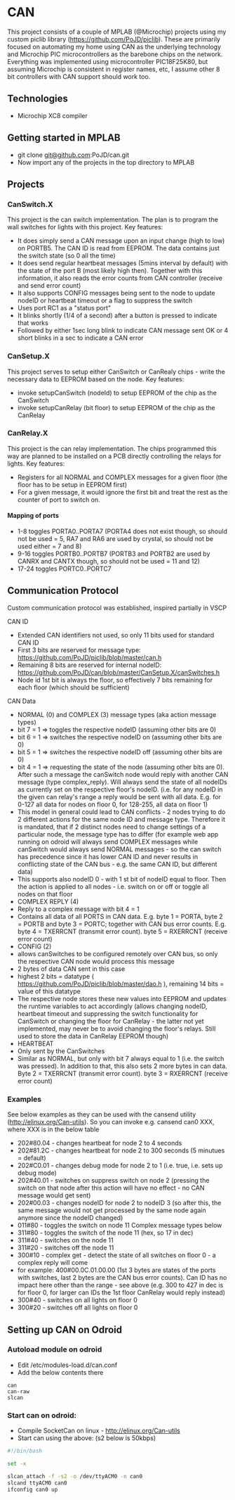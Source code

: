 # CAN

This project consists of a couple of MPLAB (@Microchip) projects using my custom piclib library (https://github.com/PoJD/piclib). These are primarily focused on automating my home using CAN as the underlying technology and Microchip PIC microcontrollers as the barebone chips on the network.
Everything was implemented using microcontroller PIC18F25K80, but assuming Microchip is consistent in register names, etc, I assume other 8 bit controllers with CAN support should work too.

## Technologies

* Microchip XC8 compiler

## Getting started in MPLAB

* git clone git@github.com:PoJD/can.git
* Now import any of the projects in the top directory to MPLAB

## Projects

### CanSwitch.X
This project is the can switch implementation. The plan is to program the wall switches for lights with this project. 
Key features:

* It does simply send a CAN message upon an input change (high to low) on PORTB5. The CAN ID is read from EEPROM. The data contains just the switch state (so 0 all the time)
* It does send regular heartbeat messages (5mins interval by default) with the state of the port B (most likely high then). Together with this information, it also reads the error counts from CAN controller (receive and send error count)
* It also supports CONFIG messages being sent to the node to update nodeID or heartbeat timeout or a flag to suppress the switch
* Uses port RC1 as a "status port"
 * It blinks shortly (1/4 of a second) after a button is pressed to indicate that works
 * Followed by either 1sec long blink to indicate CAN message sent OK or 4 short blinks in a sec to indicate a CAN error

### CanSetup.X
This project serves to setup either CanSwitch or CanRealy chips - write the necessary data to EEPROM based on the node.
Key features:

* invoke setupCanSwitch (nodeId) to setup EEPROM of the chip as the CanSwitch
* invoke setupCanRelay (bit floor) to setup EEPROM of the chip as the CanRelay

### CanRelay.X
This project is the can relay implementation. The chips programmed this way are planned to be installed on a PCB directly controlling the relays for lights.
Key features:

* Registers for all NORMAL and COMPLEX messages for a given floor (the floor has to be setup in EEPROM first)
* For a given message, it would ignore the first bit and treat the rest as the counter of port to switch on.

#### Mapping of ports
* 1-8 toggles PORTA0..PORTA7 (PORTA4 does not exist though, so should not be used = 5, RA7 and RA6 are used by crystal, so should not be used either = 7 and 8)
* 9-16 toggles PORTB0..PORTB7 (PORTB3 and PORTB2 are used by CANRX and CANTX though, so should not be used = 11 and 12)
* 17-24 toggles PORTC0..PORTC7

## Communication Protocol
Custom communication protocol was established, inspired partially in VSCP

CAN ID
* Extended CAN identifiers not used, so only 11 bits used for standard CAN ID
* First 3 bits are reserved for message type: https://github.com/PoJD/piclib/blob/master/can.h
* Remaining 8 bits are reserved for internal nodeID: https://github.com/PoJD/can/blob/master/CanSetup.X/canSwitches.h
* Node id 1st bit is always the floor, so effectively 7 bits remaining for each floor (which should be sufficient)

CAN Data
* NORMAL (0) and COMPLEX (3) message types (aka action message types)
 * bit 7 = 1 => toggles the respective nodeID (assuming other bits are 0)
 * bit 6 = 1 => switches the respective nodeID on  (assuming other bits are 0)
 * bit 5 = 1 => switches the respective nodeID off (assuming other bits are 0)
 * bit 4 = 1 => requesting the state of the node (assuming other bits are 0). After such a message the canSwitch node would reply with another CAN message (type complex_reply). Will always send the state of all nodeIDs as currently set on the respective floor's nodeID. (i.e. for any nodeID in the given can relay's range a reply would be sent with all data. E.g. for 0-127 all data for nodes on floor 0, for 128-255, all data on floor 1)
 * This model in general could lead to CAN conflicts - 2 nodes trying to do 2 different actions for the same node ID and message type. Therefore it is mandated, that if 2 distinct nodes need to change settings of a particular node, the message type has to differ (for example web app running on odroid will always send COMPLEX messages while canSwitch would always send NORMAL messages - so the can switch has precedence since it has lower CAN ID and never results in conflicting state of the CAN bus - e.g. the same CAN ID, but different data)
 * This supports also nodeID 0 - with 1 st bit of nodeID equal to floor. Then the action is applied to all nodes - i.e. switch on or off or toggle all nodes on that floor
* COMPLEX REPLY (4)
 * Reply to a complex message with bit 4 = 1
 * Contains all data of all PORTS in CAN data. E.g. byte 1 = PORTA, byte 2 = PORTB and byte 3 = PORTC; together with CAN bus error counts. E.g. byte 4 = TXERRCNT (transmit error count). byte 5 = RXERRCNT (receive error count)
* CONFIG (2)
 * allows canSwitches to be configured remotely over CAN bus, so only the respective CAN node would process this message
 * 2 bytes of data CAN sent in this case
 * highest 2 bits = datatype ( https://github.com/PoJD/piclib/blob/master/dao.h ), remaining 14 bits = value of this datatype
 * The respective node stores these new values into EEPROM and updates the runtime variables to act accordingly (allows changing nodeID, heartbeat timeout and suppressing the switch functionality for CanSwitch or changing the floor for CanRelay - the latter not yet implemented, may never be to avoid changing the floor's relays. Still used to store the data in CanRelay EEPROM though)
* HEARTBEAT
 * Only sent by the CanSwitches
 * Similar as NORMAL, but only with bit 7 always equal to 1 (i.e. the switch was pressed). In addition to that, this also sets 2 more bytes in can data. Byte 2 = TXERRCNT (transmit error count). byte 3 = RXERRCNT (receive error count)

### Examples
See below examples as they can be used with the cansend utility (http://elinux.org/Can-utils). So you can invoke e.g. cansend can0 XXX, where XXX is in the below table
* 202#80.04 - changes heartbeat for node 2 to 4 seconds
* 202#81.2C - changes heartbeat for node 2 to 300 seconds (5 minutues = default)
* 202#C0.01 - changes debug mode for node 2 to 1 (i.e. true, i.e. sets up debug mode)
* 202#40.01 - switches on suppress switch on node 2 (pressing the switch on that node after this action will have no effect - no CAN message would get sent)
* 202#00.03 - changes nodeID for node 2 to nodeID 3 (so after this, the same message would not get processed by the same node again anymore since the nodeID changed)
* 011#80    - toggles the switch on node 11
Complex message types below
* 311#80 - toggles the switch of the node 11 (hex, so 17 in dec)
* 311#40 - switches on the node 11
* 311#20 - switches off the node 11
* 300#10 - complex get - detect the state of all switches on floor 0 - a complex reply will come
 * for example: 400#00.0C.01.00.00 (1st 3 bytes are states of the ports with switches, last 2 bytes are the CAN bus error counts). Can ID has no impact here other than the range - see above (e.g. 300 to 427 in dec is for floor 0, for larger can IDs the 1st floor CanRelay would reply instead)
* 300#40 - switches on all lights on floor 0
* 300#20 - switches off all lights on floor 0

## Setting up CAN on Odroid
### Autoload module on odroid
* Edit /etc/modules-load.d/can.conf
* Add the below contents there
```    
can 
can-raw 
slcan 
```

### Start can on odroid:
* Compile SocketCan on linux - http://elinux.org/Can-utils 
* Start can using the above: (s2 below is 50kbps)

```bash
#!/bin/bash 

set -x 

slcan_attach -f -s2 -o /dev/ttyACM0 -n can0 
slcand ttyACM0 can0 
ifconfig can0 up
```
